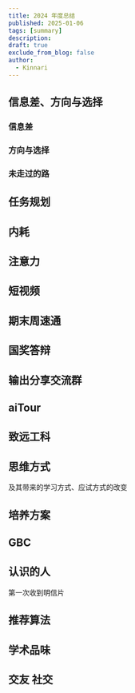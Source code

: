 ```yaml
---
title: 2024 年度总结
published: 2025-01-06
tags: [summary]
description: 
draft: true
exclude_from_blog: false
author:
  - Kinnari
---
```


## 信息差、方向与选择

### 信息差

### 方向与选择

### 未走过的路

## 任务规划

## 内耗

## 注意力

## 短视频

## 期末周速通

## 国奖答辩

## 输出分享交流群

## aiTour

## 致远工科

## 思维方式

及其带来的学习方式、应试方式的改变

## 培养方案

## GBC

## 认识的人

第一次收到明信片

## 推荐算法

## 学术品味

## 交友 社交

